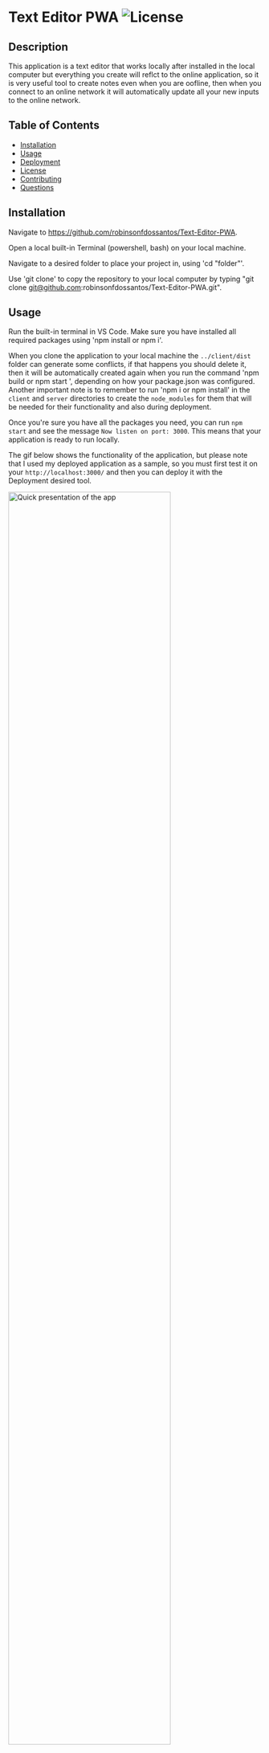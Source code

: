 # Text Editor PWA  ![License](https://img.shields.io/badge/license-MIT-blue.svg)

  ## Description
  This application is a text editor that works locally after installed in the local computer but everything you create will reflct to the online application, so it is very useful tool to create notes even when you are oofline, then when you connect to an online network it will automatically update all your new inputs to the online network.
  
  ## Table of Contents
  - [Installation](#installation)
  - [Usage](#usage)
  - [Deployment](#deployment)
  - [License](#license)
  - [Contributing](#contributing)
  - [Questions](#questions)
  
  ## Installation

  Navigate to https://github.com/robinsonfdossantos/Text-Editor-PWA.

  Open a local built-in Terminal (powershell, bash) on your local machine.

  Navigate to a desired folder to place your project in, using 'cd "folder"'.

  Use 'git clone' to copy the repository to your local computer by typing "git clone git@github.com:robinsonfdossantos/Text-Editor-PWA.git".
  
  ## Usage
  
  Run the built-in terminal in VS Code. Make sure you have installed all required packages using 'npm install or npm i'.

  When you clone the application to your local machine the `../client/dist` folder can generate some conflicts, if that happens you should delete it, then it will be automatically created again when you run the command 'npm build or npm start ', depending on how your package.json was configured. Another important note is to remember to run 'npm i or npm install' in the `client` and `server` directories to create the `node_modules` for them that will be needed for their functionality and also during deployment.

  Once you're sure you have all the packages you need, you can run `npm start` and see the message `Now listen on port: 3000`. This means that your application is ready to run locally.

  The gif below shows the functionality of the application, but please note that I used my deployed application as a sample, so you must first test it on your `http://localhost:3000/` and then you can deploy it with the Deployment desired tool.

  <img src="./Assets/application.gif" alt="Quick presentation of the app" width="80%" height="80%" />

  In addition, you can configure in-app navigation settings in DevTools to ensure that the manifest and database are configured correctly, as well as verify the app's functionality to run offline. You can find images in the `Assets` directory to help you with these settings.

  ## Deployment

  This application has been deployed using Heroku.

  You can visit my live deployed application with the link below.

  https://guarded-wildwood-57048-845e68a15e2e.herokuapp.com/
  
  ## License

  This application is covered under the MIT license.
  
  ## Contributing

  All users are very welcome to leave their comments and suggestions for improvement by sending me a direct message or creating pull requests on Github.
  
  ## Questions
  For any questions or inquiries, please reach out to me via [GitHub](https://github.com/robinsonfdossantos) or email me at robinsonfdossantos@gmail.com.